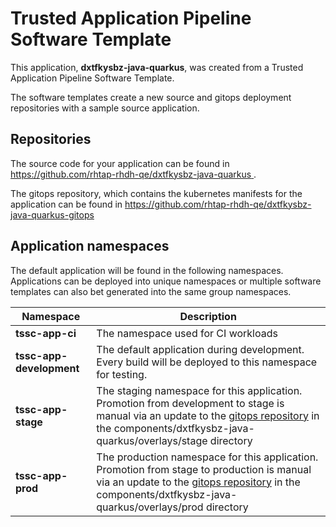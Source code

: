 # Trusted Application Pipeline Software Template

This application, **dxtfkysbz-java-quarkus**, was created from a Trusted Application Pipeline Software Template.

The software templates create a new source and gitops deployment repositories with a sample source application. 

## Repositories

The source code for your application can be found in [https://github.com/rhtap-rhdh-qe/dxtfkysbz-java-quarkus ](https://github.com/rhtap-rhdh-qe/dxtfkysbz-java-quarkus ).
 
The gitops repository, which contains the kubernetes manifests for the application can be found in 
[https://github.com/rhtap-rhdh-qe/dxtfkysbz-java-quarkus-gitops ](https://github.com/rhtap-rhdh-qe/dxtfkysbz-java-quarkus-gitops ) 

## Application namespaces 

The default application will be found in the following namespaces. Applications can be deployed into unique namespaces or multiple software templates can also bet generated into the same group namespaces.  

|  Namespace   |  Description   |  
| -------- | -------- |
| **tssc-app-ci** | The namespace used for CI workloads |
| **tssc-app-development** | The default application during development. Every build will be deployed to this namespace for testing. |
| **tssc-app-stage** | The staging namespace for this application. Promotion from development to stage is manual via an update to the [gitops repository](https://github.com/rhtap-rhdh-qe/dxtfkysbz-java-quarkus-gitops ) in the components/dxtfkysbz-java-quarkus/overlays/stage directory |
| **tssc-app-prod** | The production namespace for this application. Promotion from stage to production is manual via an update to the [gitops repository](https://github.com/rhtap-rhdh-qe/dxtfkysbz-java-quarkus-gitops ) in the components/dxtfkysbz-java-quarkus/overlays/prod directory |